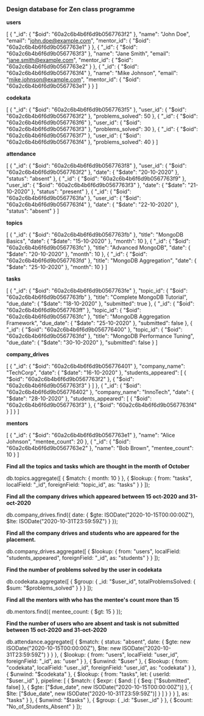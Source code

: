 ### Design database for Zen class programme

**users**

[
   {
      "_id": { "$oid": "60a2c6b4b6f6d9b0567763f2" },
      "name": "John Doe",
      "email": "john.doe@example.com",
      "mentor_id": { "$oid": "60a2c6b4b6f6d9b0567763e1" }
   },
   {
      "_id": { "$oid": "60a2c6b4b6f6d9b0567763f3" },
      "name": "Jane Smith",
      "email": "jane.smith@example.com",
      "mentor_id": { "$oid": "60a2c6b4b6f6d9b0567763e2" }
   },
   {
      "_id": { "$oid": "60a2c6b4b6f6d9b0567763f4" },
      "name": "Mike Johnson",
      "email": "mike.johnson@example.com",
      "mentor_id": { "$oid": "60a2c6b4b6f6d9b0567763e1" }
   }
]

**codekata**

[
   {
      "_id": { "$oid": "60a2c6b4b6f6d9b0567763f5" },
      "user_id": { "$oid": "60a2c6b4b6f6d9b0567763f2" },
      "problems_solved": 50
   },
   {
      "_id": { "$oid": "60a2c6b4b6f6d9b0567763f6" },
      "user_id": { "$oid": "60a2c6b4b6f6d9b0567763f3" },
      "problems_solved": 30
   },
   {
      "_id": { "$oid": "60a2c6b4b6f6d9b0567763f7" },
      "user_id": { "$oid": "60a2c6b4b6f6d9b0567763f4" },
      "problems_solved": 40
   }
]

**attendance**

[
   {
      "_id": { "$oid": "60a2c6b4b6f6d9b0567763f8" },
      "user_id": { "$oid": "60a2c6b4b6f6d9b0567763f2" },
      "date": { "$date": "20-10-2020" },
      "status": "absent"
   },
   {
      "_id": { "$oid": "60a2c6b4b6f6d9b0567763f9" },
      "user_id": { "$oid": "60a2c6b4b6f6d9b0567763f3" },
      "date": { "$date": "21-10-2020" },
      "status": "present"
   },
   {
      "_id": { "$oid": "60a2c6b4b6f6d9b0567763fa" },
      "user_id": { "$oid": "60a2c6b4b6f6d9b0567763f4" },
      "date": { "$date": "22-10-2020" },
      "status": "absent"
   }
]

**topics**

[
   {
      "_id": { "$oid": "60a2c6b4b6f6d9b0567763fb" },
      "title": "MongoDB Basics",
      "date": { "$date": "15-10-2020" },
      "month": 10
   },
   {
      "_id": { "$oid": "60a2c6b4b6f6d9b0567763fc" },
      "title": "Advanced MongoDB",
      "date": { "$date": "20-10-2020" },
      "month": 10
   },
   {
      "_id": { "$oid": "60a2c6b4b6f6d9b0567763fd" },
      "title": "MongoDB Aggregation",
      "date": { "$date": "25-10-2020" },
      "month": 10
   }
]

**tasks**

[
   {
      "_id": { "$oid": "60a2c6b4b6f6d9b0567763fe" },
      "topic_id": { "$oid": "60a2c6b4b6f6d9b0567763fb" },
      "title": "Complete MongoDB Tutorial",
      "due_date": { "$date": "18-10-2020" },
      "submitted": true
   },
   {
      "_id": { "$oid": "60a2c6b4b6f6d9b0567763ff" },
      "topic_id": { "$oid": "60a2c6b4b6f6d9b0567763fc" },
      "title": "MongoDB Aggregation Framework",
      "due_date": { "$date": "25-10-2020" },
      "submitted": false
   },
   {
      "_id": { "$oid": "60a2c6b4b6f6d9b056776400" },
      "topic_id": { "$oid": "60a2c6b4b6f6d9b0567763fd" },
      "title": "MongoDB Performance Tuning",
      "due_date": { "$date": "30-10-2020" },
      "submitted": false
   }
]

**company_drives**

[
   {
      "_id": { "$oid": "60a2c6b4b6f6d9b056776401" },
      "company_name": "TechCorp",
      "date": { "$date": "16-10-2020" },
      "students_appeared": [
         { "$oid": "60a2c6b4b6f6d9b0567763f2" },
         { "$oid": "60a2c6b4b6f6d9b0567763f3" }
      ]
   },
   {
      "_id": { "$oid": "60a2c6b4b6f6d9b056776402" },
      "company_name": "InnoTech",
      "date": { "$date": "28-10-2020" },
      "students_appeared": [
         { "$oid": "60a2c6b4b6f6d9b0567763f3" },
         { "$oid": "60a2c6b4b6f6d9b0567763f4" }
      ]
   }
]

**mentors**

[
   {
      "_id": { "$oid": "60a2c6b4b6f6d9b0567763e1" },
      "name": "Alice Johnson",
      "mentee_count": 20
   },
   {
      "_id": { "$oid": "60a2c6b4b6f6d9b0567763e2" },
      "name": "Bob Brown",
      "mentee_count": 10
   }
]


**Find all the topics and tasks which are thought in the month of October**

db.topics.aggregate([
   {
      $match: {
         month: 10
      }
   },
   {
      $lookup: {
         from: "tasks",
         localField: "_id",
         foreignField: "topic_id",
         as: "tasks"
      }
   }
]);

**Find all the company drives which appeared between 15 oct-2020 and 31-oct-2020**

db.company_drives.find({
   date: {
      $gte: ISODate("2020-10-15T00:00:00Z"),
      $lte: ISODate("2020-10-31T23:59:59Z")
   }
});

**Find all the company drives and students who are appeared for the placement.**

db.company_drives.aggregate([
   {
      $lookup: {
         from: "users",
         localField: "students_appeared",
         foreignField: "_id",
         as: "students"
      }
   }
]);

**Find the number of problems solved by the user in codekata**

db.codekata.aggregate([
   {
      $group: {
         _id: "$user_id",
         totalProblemsSolved: { $sum: "$problems_solved" }
      }
   }
]);

**Find all the mentors with who has the mentee's count more than 15**

db.mentors.find({
   mentee_count: { $gt: 15 }
});

**Find the number of users who are absent and task is not submitted  between 15 oct-2020 and 31-oct-2020**

db.attendance.aggregate([
   {
      $match: {
         status: "absent",
         date: {
            $gte: new ISODate("2020-10-15T00:00:00Z"),
            $lte: new ISODate("2020-10-31T23:59:59Z")
         }
      }
   },
   {
      $lookup: {
         from: "users",
         localField: "user_id",
         foreignField: "_id",
         as: "user"
      }
   },
   {
      $unwind: "$user"
   },
   {
      $lookup: {
         from: "codekata",
         localField: "user._id",
         foreignField: "user_id",
         as: "codekata"
      }
   },
   {
      $unwind: "$codekata"
   },
   {
      $lookup: {
         from: "tasks",
         let: { userId: "$user._id" },
         pipeline: [
            {
               $match: {
                  $expr: {
                     $and: [
                        { $eq: ["$submitted", false] },
                        { $gte: ["$due_date", new ISODate("2020-10-15T00:00:00Z")] },
                        { $lte: ["$due_date", new ISODate("2020-10-31T23:59:59Z")] }
                     ]
                  }
               }
            }
         ],
         as: "tasks"
      }
   },
   {
      $unwind: "$tasks"
   },
   {
      $group: {
         _id: "$user._id"
      }
   },
   {
      $count: "No_of_Students_Absent"
   }
]);